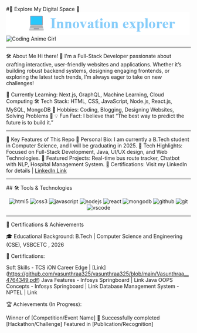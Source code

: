 #🌟 Explore My Digital Space 🌟
![Typing Animation](https://github.com/vasunthraa325/vasunthraa325/blob/main/Animation.gif?raw=true)
<img src="https://media2.giphy.com/media/v1.Y2lkPTc5MGI3NjExZnltc3g0dnlqaWpnZ2NvN3BqOXduZjZwbzJpbnhpMmNoOG1pMWZweSZlcD12MV9pbnRlcm5hbF9naWZfYnlfaWQmY3Q9Zw/HqWU6NTLNLzg2Qf5rH/giphy.gif" width="500" alt="Coding Anime Girl">
<hr>
🛠️ About Me
Hi there! 👋 I'm a Full-Stack Developer passionate about crafting interactive, user-friendly websites and applications. Whether it’s building robust backend systems, designing engaging frontends, or exploring the latest tech trends, I’m always eager to take on new challenges!

🌱 Currently Learning: Next.js, GraphQL, Machine Learning, Cloud Computing
🛠️ Tech Stack: HTML, CSS, JavaScript, Node.js, React.js, MySQL, MongoDB
🚀 Hobbies: Coding, Blogging, Designing Websites, Solving Problems 🧩
💡 Fun Fact: I believe that “The best way to predict the future is to build it.”
<hr>

🌟 Key Features of This Repo
📌 Personal Bio: I am currently a B.Tech student in Computer Science, and I will be graduating in 2025.
📌 Tech Highlights: Focused on Full-Stack Development, Java, UI/UX design, and Web Technologies.
📌 Featured Projects: Real-time bus route tracker, Chatbot with NLP, Hospital Management System.
📌 Certifications: Visit my LinkedIn for details | [LinkedIn Link](https://www.linkedin.com/in/vasunthraa-gopalsamy-0388742a2/)

<hr>
## 🛠️ Tools & Technologies

<p align="center">
  <img src="https://cdn.jsdelivr.net/gh/devicons/devicon/icons/html5/html5-original.svg" alt="html5" width="40" height="40"/>
  <img src="https://cdn.jsdelivr.net/gh/devicons/devicon/icons/css3/css3-original.svg" alt="css3" width="40" height="40"/>
  <img src="https://cdn.jsdelivr.net/gh/devicons/devicon/icons/javascript/javascript-original.svg" alt="javascript" width="40" height="40"/>
  <img src="https://cdn.jsdelivr.net/gh/devicons/devicon/icons/nodejs/nodejs-original.svg" alt="nodejs" width="40" height="40"/>
  <img src="https://cdn.jsdelivr.net/gh/devicons/devicon/icons/react/react-original.svg" alt="react" width="40" height="40"/>
  <img src="https://cdn.jsdelivr.net/gh/devicons/devicon/icons/mongodb/mongodb-original.svg" alt="mongodb" width="40" height="40"/>
  <img src="https://cdn.jsdelivr.net/gh/devicons/devicon/icons/github/github-original.svg" alt="github" width="40" height="40"/>
  <img src="https://cdn.jsdelivr.net/gh/devicons/devicon/icons/git/git-original.svg" alt="git" width="40" height="40"/>
  <img src="https://cdn.jsdelivr.net/gh/devicons/devicon/icons/vscode/vscode-original.svg" alt="vscode" width="40" height="40"/>
</p>


<hr>

📜 Certifications & Achievements

🎓 Educational Background:
B.Tech | Computer Science and Engineering (CSE), VSBCETC , 2026

📜 Certifications:

Soft Skills - TCS iON Career Edge | [Link] (https://github.com/vasunthraa325/vasunthraa325/blob/main/Vasunthraa__4764349.pdf)
Java Features - Infosys Springboard | Link
Java OOPS Concepts - Infosys Springboard | Link
Database Management System - NPTEL | Link

🏆 Achievements (In Progress):

Winner of [Competition/Event Name] 🥇
Successfully completed [Hackathon/Challenge]
Featured in [Publication/Recognition]
